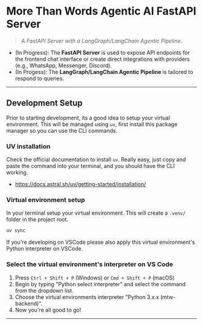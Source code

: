 # More Than Words Agentic AI FastAPI Server
> _A FastAPI Server with a LangGraph/LangChain Agentic Pipeline._

- (In Progress): The **FastAPI Server** is used to expose API endpoints for the frontend chat interface or create direct integrations with providers (e.g., WhatsApp, Messenger, Discord).
- (In Progess): The **LangGraph/LangChain Agentic Pipeline** is tailored to respond to queries.

---
## Development Setup
Prior to starting development, its a good idea to setup your virtual environment.
This will be managed using `uv`, first install this package manager so you can use the CLI commands.

### UV installation
Check the official documentation to install `uv`. Really easy, just copy and paste the command into your terminal, and you should have the CLI working.
- https://docs.astral.sh/uv/getting-started/installation/

### Virtual environment setup
In your terminal setup your virtual environment. This will create a `.venv/` folder in the project root. 
```bash
uv sync
```
If you're developing on VSCode please also apply this virtual environment's Python interpreter on VSCode.

### Select the virtual environment's interpreter on VS Code 
1. Press `Ctrl + Shift + P` (Windows) or `Cmd + Shift + P` (macOS)
2. Begin by typing "Python select interpreter" and select the command from the dropdown list.
3. Choose the virtual environments interpreter "Python 3.x.x (mtw-backend)". 
4. Now you're all good to go!
---

